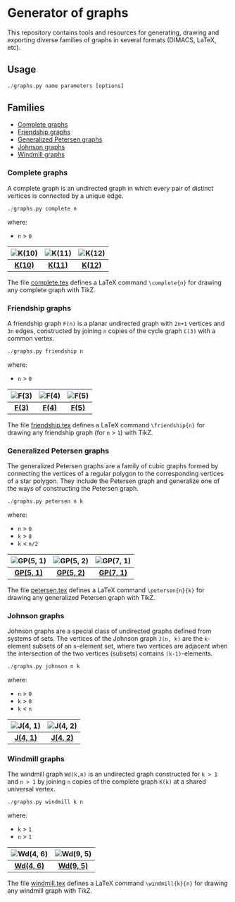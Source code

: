 # Generator of graphs

This repository contains tools and resources for generating, drawing and exporting diverse families of graphs in several formats (DIMACS, LaTeX, etc).

## Usage

```python
./graphs.py name parameters [options]
```

## Families

* [Complete graphs](#complete-graphs)
* [Friendship graphs](#friendship-graphs)
* [Generalized Petersen graphs](#generalized-petersen-graphs)
* [Johnson graphs](#johnson-graphs)
* [Windmill graphs](#windmill-graphs)

### Complete graphs

A complete graph is an undirected graph in which every pair of distinct vertices is connected by a unique edge.

```python
./graphs.py complete n
```
where:
* `n` > `0`

![K(10)](https://raw.githubusercontent.com/jariazavalverde/graphs/master/images/complete-10.png "K(10)") | ![K(11)](https://raw.githubusercontent.com/jariazavalverde/graphs/master/images/complete-11.png "K(11)") | ![K(12)](https://raw.githubusercontent.com/jariazavalverde/graphs/master/images/complete-12.png "K(12)")
:---: | :---: | :---:
[**K(10)**](https://github.com/jariazavalverde/graphs/blob/master/tex/complete.tex) | [**K(11)**](https://github.com/jariazavalverde/graphs/blob/master/tex/complete.tex) | [**K(12)**](https://github.com/jariazavalverde/graphs/blob/master/tex/complete.tex)

The file [complete.tex](https://github.com/jariazavalverde/graphs/blob/master/tex/complete.tex) defines a LaTeX command `\complete{n}` for drawing any complete graph with TikZ.

### Friendship graphs

A friendship graph `F(n)` is a planar undirected graph with `2n+1` vertices and `3n` edges, constructed by joining `n` copies of the cycle graph `C(3)` with a common vertex.

```python
./graphs.py friendship n
```
where:
* `n` > `0`

![F(3)](https://raw.githubusercontent.com/jariazavalverde/graphs/master/images/friendship-3.png "F(3)") | ![F(4)](https://raw.githubusercontent.com/jariazavalverde/graphs/master/images/friendship-4.png "F(4)") | ![F(5)](https://raw.githubusercontent.com/jariazavalverde/graphs/master/images/friendship-5.png "F(5)")
:---: | :---: | :---:
[**F(3)**](https://github.com/jariazavalverde/graphs/blob/master/tex/friendship.tex) | [**F(4)**](https://github.com/jariazavalverde/graphs/blob/master/tex/friendship.tex) | [**F(5)**](https://github.com/jariazavalverde/graphs/blob/master/tex/friendship.tex)

The file [friendship.tex](https://github.com/jariazavalverde/graphs/blob/master/tex/friendship.tex) defines a LaTeX command `\friendship{n}` for drawing any friendship graph (for `n` > `1`) with TikZ.

### Generalized Petersen graphs

The generalized Petersen graphs are a family of cubic graphs formed by connecting the vertices of a regular polygon to the corresponding vertices of a star polygon. They include the Petersen graph and generalize one of the ways of constructing the Petersen graph.

```python
./graphs.py petersen n k
```
where:
* `n` > `0`
* `k` > `0`
* `k` < `n/2`

![GP(5, 1)](https://raw.githubusercontent.com/jariazavalverde/graphs/master/images/petersen-5-1.png "GP(5, 1)") | ![GP(5, 2)](https://raw.githubusercontent.com/jariazavalverde/graphs/master/images/petersen-5-2.png "GP(5, 2)") | ![GP(7, 1)](https://raw.githubusercontent.com/jariazavalverde/graphs/master/images/petersen-7-1.png "GP(7, 1)")
:---: | :---: | :---:
[**GP(5, 1)**](https://github.com/jariazavalverde/graphs/blob/master/tex/petersen.tex) | [**GP(5, 2)**](https://github.com/jariazavalverde/graphs/blob/master/tex/petersen.tex) | [**GP(7, 1)**](https://github.com/jariazavalverde/graphs/blob/master/tex/petersen.tex)

The file [petersen.tex](https://github.com/jariazavalverde/graphs/blob/master/tex/petersen.tex) defines a LaTeX command `\petersen{n}{k}` for drawing any generalized Petersen graph with TikZ.

### Johnson graphs

Johnson graphs are a special class of undirected graphs defined from systems of sets. The vertices of the Johnson graph `J(n, k)` are the `k`-element subsets of an `n`-element set, where two vertices are adjacent when the intersection of the two vertices (subsets) contains `(k-1)`-elements.

```python
./graphs.py johnson n k
```
where:
* `n` > `0`
* `k` > `0`
* `k` < `n`

![J(4, 1)](https://raw.githubusercontent.com/jariazavalverde/graphs/master/images/johnson-4-1.png "J(4, 1)") |![J(4, 2)](https://raw.githubusercontent.com/jariazavalverde/graphs/master/images/johnson-4-2.png "J(4, 2)")
:---: | :---:
[**J(4, 1)**](https://github.com/jariazavalverde/graphs/blob/master/tex/johnson-4-1.tex) | [**J(4, 2)**](https://github.com/jariazavalverde/graphs/blob/master/tex/johnson-4-2.tex)

### Windmill graphs

The windmill graph `Wd(k,n)` is an undirected graph constructed for `k > 1` and `n > 1` by joining `n` copies of the complete graph `K(k)` at a shared universal vertex. 

```python
./graphs.py windmill k n
```
where:
* `k` > `1`
* `n` > `1`

![Wd(4, 6)](https://raw.githubusercontent.com/jariazavalverde/graphs/master/images/windmill-4-6.png "Wd(4, 6)") |![Wd(9, 5)](https://raw.githubusercontent.com/jariazavalverde/graphs/master/images/windmill-9-5.png "Wd(9, 5)")
:---: | :---:
[**Wd(4, 6)**](https://github.com/jariazavalverde/graphs/blob/master/tex/windmill.tex) | [**Wd(9, 5)**](https://github.com/jariazavalverde/graphs/blob/master/tex/windmill.tex)

The file [windmill.tex](https://github.com/jariazavalverde/graphs/blob/master/tex/windmill.tex) defines a LaTeX command `\windmill{k}{n}` for drawing any windmill graph with TikZ.